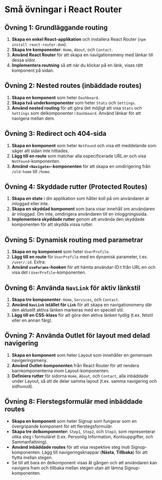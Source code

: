 # Små övningar i React Router

## Övning 1: Grundläggande routing

1. **Skapa en enkel React-applikation** och installera React Router (`npm install react-router-dom`).
2. **Skapa tre komponenter**: `Home`, `About`, och `Contact`.
3. **Använd React Router** för att skapa en navigationsmeny med länkar till dessa sidor.
4. **Implementera routning** så att när du klickar på en länk, visas rätt komponent på sidan.

## Övning 2: Nested routes (inbäddade routes)

1. **Skapa en komponent** som heter `Dashboard`.
2. **Skapa två underkomponenter** som heter `Stats` och `Settings`.
3. **Använd nested routing** för att göra det möjligt att visa `Stats` och `Settings` som delkomponenter i `Dashboard`. Använd länkar för att navigera mellan dem.

## Övning 3: Redirect och 404-sida

1. **Skapa en komponent** som heter `NotFound` och visa ett meddelande som säger att sidan inte hittades.
2. **Lägg till en route** som matchar alla ospecificerade URL:er och visa `NotFound`-komponenten.
3. **Använd `<Navigate>`-komponenten** för att skapa en omdirigering från `/old-home` till `/home`.

## Övning 4: Skyddade rutter (Protected Routes)

1. **Skapa en state** i din applikation som håller koll på om användaren är inloggad eller inte.
2. **Skapa en skyddad komponent** som bara visar innehåll om användaren är inloggad. Om inte, omdirigera användaren till en inloggningssida.
3. **Implementera skyddade rutter** genom att använda den skyddade komponenten för att skydda vissa rutter.

## Övning 5: Dynamisk routing med parametrar

1. **Skapa en ny komponent** som heter `UserProfile`.
2. **Lägg till en route** för `UserProfile` med en dynamisk parameter, t.ex. `/user/:id`.
   Extra:
3. **Använd `useParams`-hooken** för att hämta användar-ID:t från URL:en och visa det i `UserProfile`-komponenten.

## Övning 6: Använda `NavLink` för aktiv länkstil

1. **Skapa tre komponenter**: `Home`, `Services`, och `Contact`.
2. **Använd `NavLink` istället för `Link`** för att skapa en navigationsmeny där den aktuellt aktiva länken markeras med en speciell stil.
3. **Lägg till en CSS-klass** för att göra den aktiva länken tydlig (t.ex. fetstil eller en annan färg).

## Övning 7: Använda Outlet för layout med delad navigering

1. **Skapa en komponent** som heter Layout som innehåller en gemensam navigeringsmeny.
2. **Använd Outlet-komponenten** från React Router för att rendera barnkomponenterna inom Layout-komponenten.
3. **Definiera rutter** för sidorna `Home`, `About`, och `Contact`, alla inbäddade under Layout, så att de delar samma layout (t.ex. samma navigering och sidhuvud).

## Övning 8: Flerstegsformulär med inbäddade routes

- **Skapa en komponent** som heter Signup som fungerar som en övergripande komponent för ett flerstegsformulär.
- **Skapa tre delkomponenter:** `Step1`, `Step2`, och `Step3`, som representerar olika steg i formuläret (t.ex. Personlig Information, Kontouppgifter, och Sammanfattning).
- **Använd inbäddade routes** för att visa respektive steg inuti Signup-komponenten. Lägg till navigeringsknappar (**Nästa**, **Tillbaka**) för att flytta mellan stegen.
- Se till att bara en delkomponent visas åt gången och att användaren kan navigera fram och tillbaka mellan stegen utan att lämna Signup-komponenten.
